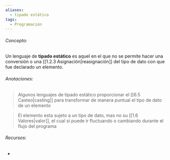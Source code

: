 ```yaml
---
aliases:
  - tipado estático
tags:
  - Programación
---
```

###### Concepto:

Un lenguaje de **tipado estático** es aquel en el que no se permite hacer una conversión o una [[1.2.3 Asignación|reasignación]] del tipo de dato con que fue declarado un elemento. 

###### Anotaciones:

> Algunos lenguajes de tipado estático proporcionar el [[6.5 Casteo|casting]] para transformar de manera puntual el tipo de dato de un elemento

> El elemento esta sujeto a un tipo de dato, mas no su [[1.6 Valores|valor]], el cual si puede ir fluctuando o cambiando durante el flujo del programa 

###### Recursos:

- 